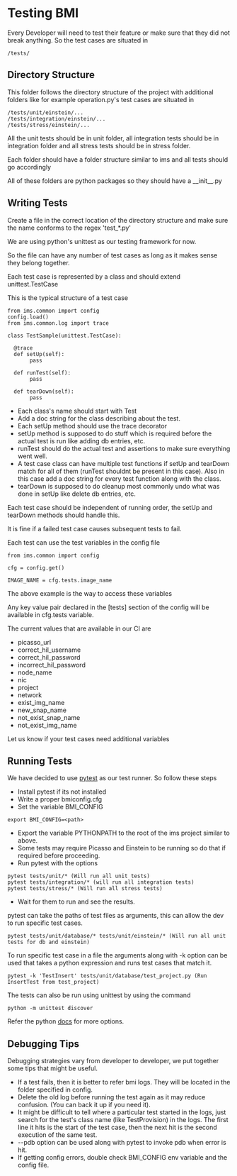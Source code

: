 # Testing BMI

Every Developer will need to test their feature or make sure that they
did not break anything. So the test cases are situated in

```
/tests/
```

## Directory Structure

This folder follows the directory structure of the project with additional
folders like for example operation.py's test cases are situated in
```
/tests/unit/einstein/...
/tests/integration/einstein/...
/tests/stress/einstein/...
```

All the unit tests should be in unit folder, all integration tests should
be in integration folder and all stress tests should be in stress folder.

Each folder should have a folder structure similar to ims and all tests should
go accordingly

All of these folders are python packages so they should have a \_\_init\_\_.py

## Writing Tests

Create a file in the correct location of the directory structure and make sure
the name conforms to the regex 'test_\*.py'

We are using python's unittest as our testing framework for now.

So the file can have any number of test cases as long as it makes sense they
belong together.

Each test case is represented by a class and should extend unittest.TestCase

This is the typical structure of a test case

```
from ims.common import config
config.load()
from ims.common.log import trace

class TestSample(unittest.TestCase):

  @trace
  def setUp(self):
       pass

  def runTest(self):
       pass

  def tearDown(self):
       pass
 ```
 
* Each class's name should start with Test
* Add a doc string for the class describing about the test.
* Each setUp method should use the trace decorator
* setUp method is supposed to do stuff which is required before the actual test
is run like adding db entries, etc.
* runTest should do the actual test and assertions to make sure everything went
 well.
* A test case class can have multiple test functions if setUp and tearDown match
for all of them (runTest shouldnt be present in this case). Also in this case
add a doc string for every test function along with the class.
* tearDown is supposed to do cleanup most commonly undo what was done in setUp
like delete db entries, etc.
 
Each test case should be independent of running order, the setUp and tearDown
methods should handle this.
 
It is fine if a failed test case causes subsequent tests to fail.
 
Each test can use the test variables in the config file
 
```
from ims.common import config
 
cfg = config.get()
 
IMAGE_NAME = cfg.tests.image_name
```
The above example is the way to access these variables
 
Any key value pair declared in the [tests] section of the config will be
available in cfg.tests variable.
 
The current values that are available in our CI are

* picasso_url
* correct_hil_username
* correct_hil_password
* incorrect_hil_password
* node_name
* nic
* project
* network
* exist_img_name
* new_snap_name
* not_exist_snap_name
* not_exist_img_name

Let us know if your test cases need additional variables

## Running Tests

We have decided to use [pytest](http://docs.pytest.org/en/latest/) as our test runner. So follow these steps

* Install pytest if its not installed
* Write a proper bmiconfig.cfg
* Set the variable BMI_CONFIG
```
export BMI_CONFIG=<path>
```
* Export the variable PYTHONPATH to the root of the ims project similar to above.
* Some tests may require Picasso and Einstein to be running so do that if
required before proceeding.
* Run pytest with the options
```
pytest tests/unit/* (Will run all unit tests)
pytest tests/integration/* (will run all integration tests)
pytest tests/stress/* (Will run all stress tests)
```
* Wait for them to run and see the results.

pytest can take the paths of test files as arguments, this can allow the dev to run 
specific test cases.
```
pytest tests/unit/database/* tests/unit/einstein/* (Will run all unit tests for db and einstein)
```

To run specific test case in a file the arguments along with -k option can be used that 
takes a python expression and runs test cases that match it.
```
pytest -k 'TestInsert' tests/unit/database/test_project.py (Run InsertTest from test_project) 
```

The tests can also be run using unittest by using the command
```
python -m unittest discover
```
Refer the python [docs](https://docs.python.org/2/library/unittest.html#test-discovery) for more options.

## Debugging Tips
Debugging strategies vary from developer to developer, we put together some tips that
might be useful.

* If a test fails, then it is better to refer bmi logs. They will be located in the folder
specified in config.
* Delete the old log before running the test again as it may reduce confusion. (You can back 
it up if you need it).
* It might be difficult to tell where a particular test started in the logs, just search for
the test's class name (like TestProvision) in the logs. The first line it hits is the start of
the test case, then the next hit is the second execution of the same test.
* --pdb option can be used along with pytest to invoke pdb when error is hit.
* If getting config errors, double check BMI_CONFIG env variable and the config file.


